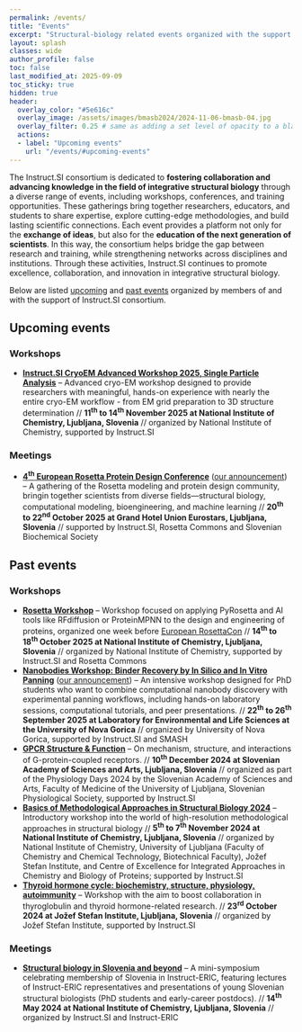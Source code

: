 ```yaml
---
permalink: /events/
title: "Events"
excerpt: "Structural-biology related events organized with the support of Instruct.SI consortium"
layout: splash
classes: wide
author_profile: false
toc: false
last_modified_at: 2025-09-09
toc_sticky: true
hidden: true
header:
  overlay_color: "#5e616c"
  overlay_image: /assets/images/bmasb2024/2024-11-06-bmasb-04.jpg
  overlay_filter: 0.25 # same as adding a set level of opacity to a black background
  actions:
  - label: "Upcoming events"
    url: "/events/#upcoming-events"
---
```


The Instruct.SI consortium is dedicated to **fostering collaboration and advancing knowledge in the field of integrative structural biology** through a diverse range of events, including workshops, conferences, and training opportunities. These gatherings bring together researchers, educators, and students to share expertise, explore cutting-edge methodologies, and build lasting scientific connections. Each event provides a platform not only for the **exchange of ideas**, but also for the **education of the next generation of scientists**. In this way, the consortium helps bridge the gap between research and training, while strengthening networks across disciplines and institutions. Through these activities, Instruct.SI continues to promote excellence, collaboration, and innovation in integrative structural biology.

Below are listed [upcoming](/events/#upcoming-events) and [past events](/events/#past-events) organized by members of and with the support of Instruct.SI consortium.

## Upcoming events

### Workshops

- [**Instruct.SI CryoEM Advanced Workshop 2025, Single Particle Analysis**](/spa2025/) – Advanced cryo-EM workshop designed to provide researchers with meaningful, hands-on experience with nearly the entire cryo-EM workflow - from EM grid preparation to 3D structure determination // **11<sup>th</sup> to 14<sup>th</sup> November 2025 at National Institute of Chemistry, Ljubljana, Slovenia** // organized by National Institute of Chemistry, supported by Instruct.SI

### Meetings

- [**4<sup>th</sup> European Rosetta Protein Design Conference**](https://europeanrosettacon.org/) ([our announcement](/events/rosetta_con_2025/)) – A gathering of the Rosetta modeling and protein design community, bringin together scientists from diverse fields—structural biology, computational modeling, bioengineering, and machine learning // **20<sup>th</sup> to 22<sup>nd</sup> October 2025 at Grand Hotel Union Eurostars, Ljubljana, Slovenia** // supported by Instruct.SI, Rosetta Commons and Slovenian Biochemical Society

## Past events

### Workshops

- [**Rosetta Workshop**](/events/rosetta_workshop_2025) – Workshop focused on applying PyRosetta and AI tools like RFdiffusion or ProteinMPNN to the design and engineering of proteins, organized one week before [European RosettaCon](https://instruct-eric.si/events/rosetta_con_2025/) // **14<sup>th</sup> to 18<sup>th</sup> October 2025 at National Institute of Chemistry, Ljubljana, Slovenia** // organized by National Institute of Chemistry, supported by Instruct.SI and Rosetta Commons
- [**Nanobodies Workshop: Binder Recovery by In Silico and In Vitro Panning**](https://indico.ijs.si/event/2966/) ([our announcement](/events/nanobodies_workshop_2025/)) – An intensive workshop designed for PhD students who want to combine computational nanobody discovery with experimental panning workflows, including hands-on laboratory sessions, computational tutorials, and peer presentations. // **22<sup>th</sup> to 26<sup>th</sup> September 2025 at Laboratory for Environmental and Life Sciences at the University of Nova Gorica** // organized by University of Nova Gorica, supported by Instruct.SI and SMASH
- [**GPCR Structure & Function**](/events/gpcr-structure-function-workshop-2024/) – On mechanism, structure, and interactions of G-protein-coupled receptors. // **10<sup>th</sup> December 2024 at Slovenian Academy of Sciences and Arts, Ljubljana, Slovenia** // organized as part of the Physiology Days 2024 by the Slovenian Academy of Sciences and Arts, Faculty of Medicine of the University of Ljubljana, Slovenian Physiological Society, supported by Instruct.SI
- [**Basics of Methodological Approaches in Structural Biology 2024**](/bmasb2024/) – Introductory workshop into the world of high-resolution methodological approaches in structural biology // **5<sup>th</sup> to 7<sup>th</sup> November 2024 at National Institute of Chemistry, Ljubljana, Slovenia** // organized by National Institute of Chemistry, University of Ljubljana (Faculty of Chemistry and Chemical Technology, Biotechnical Faculty), Jožef Stefan Institute, and Centre of Excellence for Integrated Approaches in Chemistry and Biology of Proteins; supported by Instruct.SI
- [**Thyroid hormone cycle: biochemistry, structure, physiology, autoimmunity**](/events/thyroid-hormone-cycle-2024-workshop/) – Workshop with the aim to boost collaboration in thyroglobulin and thyroid hormone-related research. // **23<sup>rd</sup> October 2024 at Jožef Stefan Institute, Ljubljana, Slovenia** // organized by Jožef Stefan Institute, supported by Instruct.SI

### Meetings

- [**Structural biology in Slovenia and beyond**](/events/mini-symposium-structural-biology-slovenia-14may24/) – A mini-symposium celebrating membership of Slovenia in Instruct-ERIC, featuring lectures of Instruct-ERIC representatives and 
presentations of young Slovenian structural biologists (PhD students and early-career postdocs). // **14<sup>th</sup> May 2024 at National Institute of Chemistry, Ljubljana, Slovenia** // organized by Instruct.SI and Instruct-ERIC